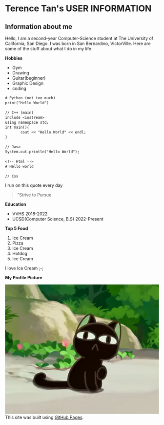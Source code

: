 
# Terence Tan's USER INFORMATION
## Information about me
Hello, I am a second-year Computer-Science student at The University of California, San Diego. I was born in San Bernardino, VictorVille. Here are some of the stuff about what I do in my life.

**Hobbies**
- Gym
- Drawing
- Guitar(beginner)
- Graphic Design
- coding

```
# Python (not too much)
print("Hello World")

// C++ (main)
include <iostream>
using namespace std;
int main(){
       cout << "Hello World" << endl;
}

// Java
System.out.println("Hello World");

<!-- Html -->
# Hello world

// Css

```

I run on this quote every day
> "Strive to Pursue

**Education**
- VVHS 2018-2022
- UCSD(Computer Science, B.S) 2022-Present

**Top 5 Food**
  1. Ice Cream
  2. Pizza
  3. Ice Cream
  4. Hotdog
  5. Ice Cream

I love Ice Cream ;-;

**My Profile Picture**

![Picture fromt the movie "The legend of Hei"](TheLegendofHei.png)
This site was built using [GitHub Pages](https://pages.github.com/).


